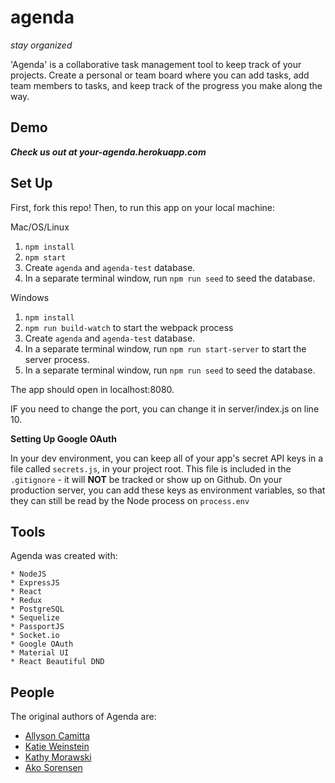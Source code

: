 # agenda

_stay organized_<br>

'Agenda' is a collaborative task management tool to keep track of your projects. Create a personal or team board where you can add tasks, add team members to tasks, and keep track of the progress you make along the way.

## Demo

**_Check us out at your-agenda.herokuapp.com_**

## Set Up

First, fork this repo! Then, to run this app on your local machine:

Mac/OS/Linux

1.  `npm install`
2.  `npm start`
3.  Create `agenda` and `agenda-test` database.
4.  In a separate terminal window, run `npm run seed` to seed the database.

Windows

1.  `npm install`
2.  `npm run build-watch` to start the webpack process
3.  Create `agenda` and `agenda-test` database.
4.  In a separate terminal window, run `npm run start-server` to start the server process.
5.  In a separate terminal window, run `npm run seed` to seed the database.

The app should open in localhost:8080.

IF you need to change the port, you can change it in server/index.js on line 10.

<strong>Setting Up Google OAuth</strong>

 <p>In your dev environment, you can keep all of your app's secret API keys in a file called <code>secrets.js</code>, in your project root. This file is included in the <code>.gitignore</code> - it will <strong>NOT</strong> be tracked or show up on Github. On your production server, you can add these keys as environment variables, so that they can still be read by the Node process on <code>process.env</code> </p>

## Tools

Agenda was created with:

```
* NodeJS
* ExpressJS
* React
* Redux
* PostgreSQL
* Sequelize
* PassportJS
* Socket.io
* Google OAuth
* Material UI
* React Beautiful DND
```

## People

The original authors of Agenda are:

* [Allyson Camitta](https://github.com/camitta)
* [Katie Weinstein](https://github.com/katieweinstein)
* [Kathy Morawski](https://github.com/kmorawski94)
* [Ako Sorensen](https://github.com/akosorensen)
